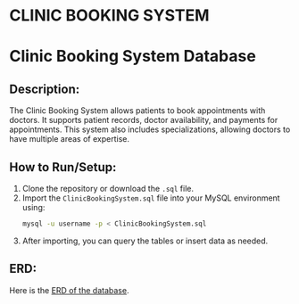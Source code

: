 # CLINIC BOOKING SYSTEM
# Clinic Booking System Database

## Description:
The Clinic Booking System allows patients to book appointments with doctors. It supports patient records, doctor availability, and payments for appointments. This system also includes specializations, allowing doctors to have multiple areas of expertise.

## How to Run/Setup:
1. Clone the repository or download the `.sql` file.
2. Import the `ClinicBookingSystem.sql` file into your MySQL environment using:
    ```bash
    mysql -u username -p < ClinicBookingSystem.sql
    ```
3. After importing, you can query the tables or insert data as needed.

## ERD:
Here is the [ERD of the database](<img width="579" alt="Screenshot 2025-05-13 204816" src="https://github.com/user-attachments/assets/8b036799-ec2a-4ce2-a319-bc4b8217ca1e" />
).
